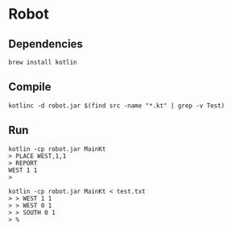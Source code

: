 Robot
=====

Dependencies
------------

```
brew install kotlin
```

Compile
-------

```
kotlinc -d robot.jar $(find src -name "*.kt" | grep -v Test)
```

Run
---

```
kotlin -cp robot.jar MainKt
> PLACE WEST,1,1
> REPORT
WEST 1 1
>
```

```
kotlin -cp robot.jar MainKt < test.txt
> > WEST 1 1
> > WEST 0 1
> > SOUTH 0 1
> %                     
```
